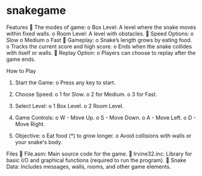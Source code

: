 # snakegame

Features
 The modes of game:
o Box Level: A level where the snake moves within fixed walls.
o Room Level: A level with obstacles.
 Speed Options:
o Slow
o Medium
o Fast
 Gameplay:
o Snake’s length grows by eating food.
o Tracks the current score and high score.
o Ends when the snake collides with itself or walls.
 Replay Option:
o Players can choose to replay after the game ends.

How to Play
1. Start the Game:
o Press any key to start.
2. Choose Speed:
o 1 for Slow.
o 2 for Medium.
o 3 for Fast.

3. Select Level:
o 1 Box Level.
o 2 Room Level.
4. Game Controls:
o W - Move Up.
o S - Move Down.
o A - Move Left.
o D - Move Right.
5. Objective:
o Eat food (*) to grow longer.
o Avoid collisions with walls or your snake&#39;s body.

Files
 File.asm: Main source code for the game.
 Irvine32.inc: Library for basic I/O and graphical functions (required to run the program).
 Snake Data: Includes messages, walls, rooms, and other game elements.
